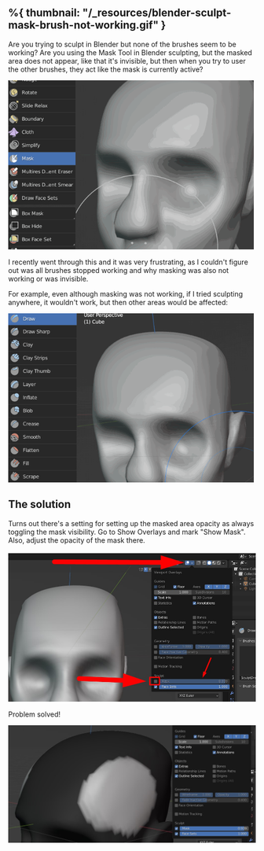 %{
	thumbnail: "/_resources/blender-sculpt-mask-brush-not-working.gif"
}
---

Are you trying to sculpt in Blender but none of the brushes seem to be working? Are you using the Mask Tool in Blender sculpting, but the masked area does not appear, like that it's invisible, but then when you try to user the other brushes, they act like the mask is currently active?

![](../../../../_resources/blender-sculpt-mask-brush-not-working.gif)

I recently went through this and it was very frustrating, as I couldn't figure out was all brushes stopped working and why masking was also not working or was invisible.

For example, even although masking was not working, if I tried sculpting anywhere, it wouldn't work, but then other areas would be affected:

![](../../../../_resources/blender-sculpting-brushes-not-working-mask-hidden.gif)

## The solution
Turns out there's a setting for setting up the masked area opacity as always toggling the mask visibility. Go to Show Overlays and mark "Show Mask". Also, adjust the opacity of the mask there.

![](../../../../_resources/blender-sculpting-mask-opacity-mask-not-showing.jpg)

Problem solved!

![](../../../../_resources/blender-sculpting-mask-visibility-and-opacity-overlay.jpg)